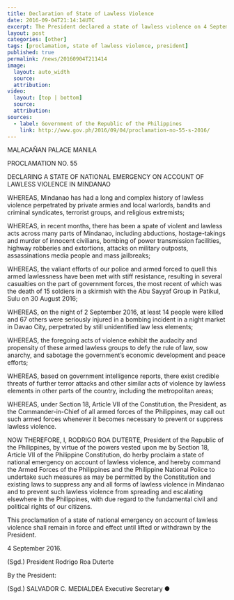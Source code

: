 ```yaml
---
title: Declaration of State of Lawless Violence
date: 2016-09-04T21:14:14UTC
excerpt: The President declared a state of lawless violence on 4 September after the Davao City bombing on the night of 2 September 2016 which killed 14 and injured 71 others.
layout: post
categories: [other]
tags: [proclamation, state of lawless violence, president]
published: true
permalink: /news/20160904T211414
image:
  layout: auto_width
  source: 
  attribution: 
video:
  layout: [top | bottom]
  source: 
  attribution: 
sources:
  - label: Government of the Republic of the Philippines
    link: http://www.gov.ph/2016/09/04/proclamation-no-55-s-2016/
---
```


MALACAÑAN PALACE 
MANILA

PROCLAMATION NO. 55

 

DECLARING A STATE OF NATIONAL EMERGENCY 
ON ACCOUNT OF LAWLESS VIOLENCE IN MINDANAO

 

WHEREAS, Mindanao has had a long and complex history of lawless violence perpetrated by private armies and local warlords, bandits and criminal syndicates, terrorist groups, and religious extremists;

WHEREAS, in recent months, there has been a spate of violent and lawless acts across many parts of Mindanao, including abductions, hostage-takings and murder of innocent civilians, bombing of power transmission facilities, highway robberies and extortions, attacks on military outposts, assassinations media people and mass jailbreaks;

WHEREAS, the valiant efforts of our police and armed forced to quell this armed lawlessness have been met with stiff resistance, resulting in several casualties on the part of government forces, the most recent of which was the death of 15 soldiers in a skirmish with the Abu Sayyaf Group in Patikul, Sulu on 30 August 2016;

WHEREAS, on the night of 2 September 2016, at least 14 people were killed and 67 others were seriously injured in a bombing incident in a night market in Davao City, perpetrated by still unidentified law less elements;

WHEREAS, the foregoing acts of violence exhibit the audacity and propensity of these armed lawless groups to defy the rule of law, sow anarchy, and sabotage the government’s economic development and peace efforts;

WHEREAS, based on government intelligence reports, there exist credible threats of further terror attacks and other similar acts of violence by lawless elements in other parts of the country, including the metropolitan areas;

WHEREAS, under Section 18, Article VII of the Constitution, the President, as the Commander-in-Chief of all armed forces of the Philippines, may call out such armed forces whenever it becomes necessary to prevent or suppress lawless violence.

NOW THEREFORE, I, RODRIGO ROA DUTERTE, President of the Republic of the Philippines, by virtue of the powers vested upon me by Section 18, Article VII of the Philippine Constitution, do herby proclaim a state of national emergency on account of lawless violence, and hereby command the Armed Forces of the Philippines and the Philippine National Police to undertake such measures as may be permitted by the Constitution and existing laws to suppress any and all forms of lawless violence in Mindanao and to prevent such lawless violence from spreading and escalating elsewhere in the Philippines, with due regard to the fundamental civil and political rights of our citizens.

This proclamation of a state of national emergency on account of lawless violence shall remain in force and effect until lifted or withdrawn by the President.

4 September 2016.

 

(Sgd.) President Rodrigo Roa Duterte

 

By the President:

(Sgd.) SALVADOR C. MEDIALDEA 
Executive Secretary
&#x25cf;
